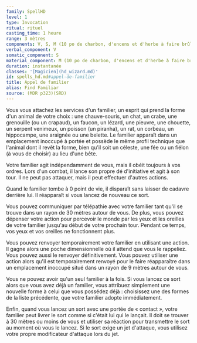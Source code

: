 ```yaml
---
family: SpellHD
level: 1
type: Invocation
ritual: rituel
casting_time: 1 heure
range: 3 mètres
components: V, S, M (10 po de charbon, d'encens et d'herbe à faire brûler dans un brasero en laiton)
verbal_component: V
somatic_component: S
material_component: M (10 po de charbon, d'encens et d'herbe à faire brûler dans un brasero en laiton)
duration: instantanée
classes: '[Magicien](hd_wizard.md)'
id: spells_hd.md#appel-de-familier
title: Appel de familier
alias: Find Familiar
source: (MDR p323)(SRD)
---
```


Vous vous attachez les services d'un familier, un esprit qui prend la forme d'un animal de votre choix : une chauve-souris, un chat, un crabe, une grenouille (ou un crapaud), un faucon, un lézard, une pieuvre, une chouette, un serpent venimeux, un poisson (un piranha), un rat, un corbeau, un hippocampe, une araignée ou une belette. Le familier apparaît dans un emplacement inoccupé à portée et possède le même profil technique que l'animal dont il revêt la forme, bien qu'il soit un céleste, une fée ou un fiélon (à vous de choisir) au lieu d'une bête.

Votre familier agit indépendamment de vous, mais il obéit toujours à vos ordres. Lors d'un combat, il lance son propre dé d'initiative et agit à son tour. Il ne peut pas attaquer, mais il peut effectuer d'autres actions.

Quand le familier tombe à 0 point de vie, il disparaît sans laisser de cadavre derrière lui. Il réapparaît si vous lancez de nouveau ce sort.

Vous pouvez communiquer par télépathie avec votre familier tant qu'il se trouve dans un rayon de 30 mètres autour de vous. De plus, vous pouvez dépenser votre action pour percevoir le monde par les yeux et les oreilles de votre familier jusqu'au début de votre prochain tour. Pendant ce temps, vos yeux et vos oreilles ne fonctionnent plus.

Vous pouvez renvoyer temporairement votre familier en utilisant une action. Il gagne alors une poche dimensionnelle où il attend que vous le rappeliez. Vous pouvez aussi le renvoyer définitivement. Vous pouvez utiliser une action alors qu'il est temporairement renvoyé pour le faire réapparaître dans un emplacement inoccupé situé dans un rayon de 9 mètres autour de vous.

Vous ne pouvez avoir qu'un seul familier à la fois. Si vous lancez ce sort alors que vous avez déjà un familier, vous attribuez simplement une nouvelle forme à celui que vous possédez déjà : choisissez une des formes de la liste précédente, que votre familier adopte immédiatement.

Enfin, quand vous lancez un sort avec une portée de « contact », votre familier peut livrer le sort comme si c'était lui qui le lançait. Il doit se trouver à 30 mètres ou moins de vous et utiliser sa réaction pour transmettre le sort au moment où vous le lancez. Si le sort exige un jet d'attaque, vous utilisez votre propre modificateur d'attaque lors du jet.


